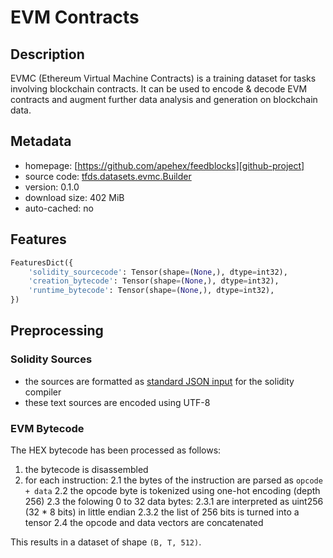 # EVM Contracts

## Description

EVMC (Ethereum Virtual Machine Contracts) is a training dataset for tasks involving blockchain contracts.
It can be used to encode & decode EVM contracts and augment further data analysis and generation on blockchain data.

## Metadata

- homepage: [https://github.com/apehex/feedblocks][github-project]
- source code: [tfds.datasets.evmc.Builder][github-tfds]
- version: 0.1.0
- download size: 402 MiB
- auto-cached: no

## Features

```python
FeaturesDict({
    'solidity_sourcecode': Tensor(shape=(None,), dtype=int32),
    'creation_bytecode': Tensor(shape=(None,), dtype=int32),
    'runtime_bytecode': Tensor(shape=(None,), dtype=int32),
})
```

## Preprocessing

### Solidity Sources

- the sources are formatted as [standard JSON input][solidity-docs-json] for the solidity compiler
- these text sources are encoded using UTF-8

### EVM Bytecode

The HEX bytecode has been processed as follows:

1. the bytecode is disassembled
2. for each instruction:
    2.1 the bytes of the instruction are parsed as `opcode + data`
    2.2 the opcode byte is tokenized using one-hot encoding (depth 256)
    2.3 the folowing 0 to 32 data bytes:
        2.3.1 are interpreted as uint256 (32 * 8 bits) in little endian
        2.3.2 the list of 256 bits is turned into a tensor
    2.4 the opcode and data vectors are concatenated

This results in a dataset of shape `(B, T, 512)`.

[github-project]: https://github.com/apehex/feedblocks/
[github-tfds]: https://github.com/apehex/feedblocks/tree/main/feedblocks/datasets/bytecode/evmc_dataset_builder.py
[solidity-docs-json]: https://docs.soliditylang.org/en/v0.8.20/using-the-compiler.html#compiler-input-and-output-json-description
